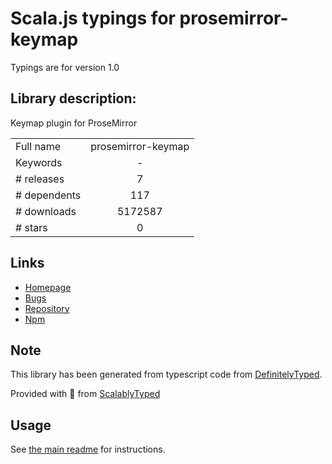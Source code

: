 
# Scala.js typings for prosemirror-keymap

Typings are for version 1.0

## Library description:
Keymap plugin for ProseMirror

|                    |                 |
| ------------------ | :-------------: |
| Full name          | prosemirror-keymap |
| Keywords           | - |
| # releases         | 7 |
| # dependents       | 117 |
| # downloads        | 5172587 |
| # stars            | 0 |

## Links
- [Homepage](https://github.com/prosemirror/prosemirror-keymap#readme)
- [Bugs](https://github.com/prosemirror/prosemirror-keymap/issues)
- [Repository](https://github.com/prosemirror/prosemirror-keymap)
- [Npm](https://www.npmjs.com/package/prosemirror-keymap)
    


## Note
This library has been generated from typescript code from [DefinitelyTyped](https://definitelytyped.org).

Provided with :purple_heart: from [ScalablyTyped](https://github.com/oyvindberg/ScalablyTyped)

## Usage
See [the main readme](../../readme.md) for instructions.


